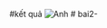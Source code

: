 #kết quả 
![Anh](https://github.com/user-attachments/assets/4ef0e5d1-9608-496a-a650-18bd38818c4e)
#   b a i 2 -  
 